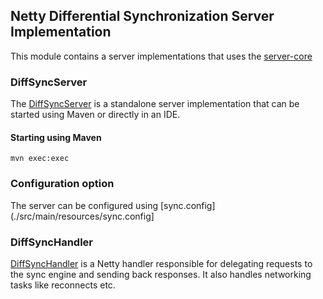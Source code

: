 ## Netty Differential Synchronization Server Implementation
This module contains a server implementations that uses the [server-core](../server-core)

### DiffSyncServer
The [DiffSyncServer](./src/main/java/org/jboss/aerogear/diffsync/DiffSyncServer.java) is a standalone server implementation
that can be started using Maven or directly in an IDE.

#### Starting using Maven

    mvn exec:exec

### Configuration option
The server can be configured using [sync.config](./src/main/resources/sync.config]

### DiffSyncHandler
[DiffSyncHandler](./src/main/java/org/jboss/aerogear/diffsync/DiffSyncHandler.java) is a Netty handler responsible for
delegating requests to the sync engine and sending back responses. It also handles networking tasks like reconnects etc.



